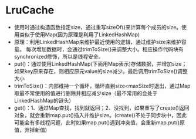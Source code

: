 # LruCache
- 使用时通过构造函数指定size，通过重写sizeOf()来计算每个成员的size。使用类似于使用Map(因为原理是利用了LinkedHashMap)
- 原理：利用LinkedHashMap来维护最近使用的逻辑，通过维护size来维护容量。 每次增加数据时，会通过trimToSize()来调整大小。相应操作代码块有synchronized修饰，所以是线程安全。
- put()：通过使用LinkedHashMap(下面用Map表示)存储数据，并增加size；如果key原来存在，则相应原元value的size减少。最后调用trimToSize()调整大小
- trimToSize()：内部维持一个循环，循环直到size<maxSize时退出，通过Map取最不常使用的值进行删除并相应减少size（最不常用的会处于LinkedHashMap的链头）
- get()：1、通过Map查找，找到就返回；2、没找到，如果重写了create()返回对象，就会重新map.put()插入并维护size。(create()不处于同步块中，因此可能会有多线程问题，此时如果map.put()遇到冲突值，会重新map.put()原值，弃掉新值)